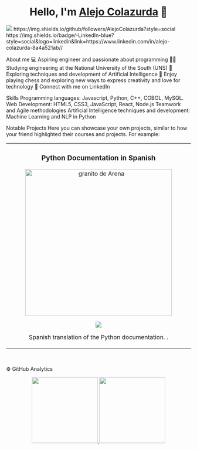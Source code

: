 <div align="center">
<h1 align="center">Hello, I'm <a href="(https://github.com/AlejoColazurda))">Alejo Colazurda</a> 👋</h1>
</div>
<img src="(https://ibb.co/6P9JttT)">
https://img.shields.io/github/followers/AlejoColazurda?style=social
https://img.shields.io/badge/-LinkedIn-blue?style=social&logo=linkedin&link=https://www.linkedin.com/in/alejo-colazurda-8a4a521ab//

About me
💻 Aspiring engineer and passionate about programming
🧑‍🎓 Studying engineering at the National University of the South (UNS)
🧠 Exploring techniques and development of Artificial Intelligence
🎲 Enjoy playing chess and exploring new ways to express creativity and love for technology
💬 Connect with me on LinkedIn
<br>


Skills
Programming languages: Javascript, Python, C++, COBOL, MySQL.
Web Development: HTML5, CSS3, JavaScript, React, Node.js
Teamwork and Agile methodologies
Artificial Intelligence techniques and development: Machine Learning and NLP in Python
<br>

Notable Projects
Here you can showcase your own projects, similar to how your friend highlighted their courses and projects. For example:

<table>
<tr>
<td width="50%">
<h3 align="center">Python Documentation in Spanish</h3>
<div align="center">
<a href="https://github.com/AlejoColazurda/python-docs-es" target="_blank"><img src="https://upload.wikimedia.org/wikipedia/commons/thumb/0/0a/Python.svg/2048px-Python.svg.png" width="400" alt="granito de Arena"></a>
<br>
<p>
<a href="https://github.com/python/python-docs-es" target="_blank">
<img src="https://avatars.githubusercontent.com/u/1525981?s=48&v=4">
</a>
</p>
<p>Spanish translation of the Python documentation.
.</p>

</div>
</table>
</div>
<br>

⚙️ GitHub Analytics

<p align="center">
<a href="https://github.com/AlejoColazurda">
<img height="180em" src="https://github-readme-stats-eight-theta.vercel.app/api?username=AlejoColazurda&show_icons=true&theme=algolia&include_all_commits=true&count_private=true"/>
<img height="180em" src="https://github-readme-stats-eight-theta.vercel.app/api/top-langs/?username=AlejoColazurda&layout=compact&langs_count=8&theme=algolia"/>
</a>
</p>
